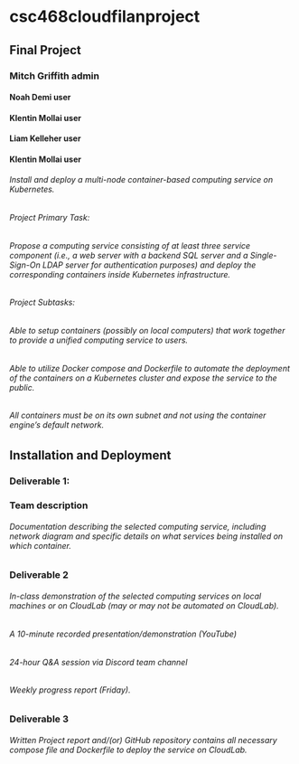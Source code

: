 # csc468cloudfilanproject

## Final Project

### Mitch Griffith  admin
#### Noah Demi       user
#### Klentin Mollai  user
#### Liam Kelleher   user
#### Klentin Mollai  user

###### Install and deploy a multi-node container-based computing service on Kubernetes.
###### Project Primary Task:
###### Propose a computing service consisting of at least three service component (i.e., a web server with a backend SQL server and a Single-Sign-On LDAP server for authentication  purposes) and deploy the corresponding containers inside Kubernetes infrastructure.
###### Project Subtasks:
###### Able to setup containers (possibly on local computers) that work together to provide a unified computing service to users.
###### Able to utilize Docker compose and Dockerfile to automate the deployment of the containers on a Kubernetes cluster and expose the service to the public.
###### All containers must be on its own subnet and not using the container engine’s default network.
## Installation and Deployment
### Deliverable 1:
### Team description
###### Documentation describing the selected computing service, including network diagram and specific details on what services being installed on which container.
### Deliverable 2
###### In-class demonstration of the selected computing services on local machines or on CloudLab (may or may not be automated on CloudLab).
###### A 10-minute recorded presentation/demonstration (YouTube)
###### 24-hour Q&A session via Discord team channel
###### Weekly progress report (Friday).
### Deliverable 3
###### Written Project report and/(or) GitHub repository contains all necessary compose file and Dockerfile to deploy the service on CloudLab.
